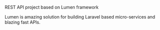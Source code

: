 REST API project based on Lumen framework

Lumen is amazing solution for building Laravel based micro-services and blazing fast APIs. 